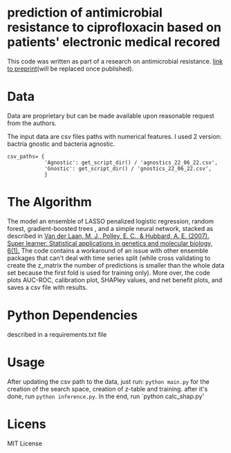 # prediction of antimicrobial resistance to ciprofloxacin based on patients' electronic medical recored
This code was written as part of a research on antimicrobial resistance. [link to preprint](https://www.medrxiv.org/content/10.1101/2022.10.18.22281205v1)(will be replaced once published).

# Data

Data are proprietary but can be made available upon reasonable request from the authors.

The input data are csv files paths with numerical features. I used 2 version: bactria gnostic and bacteria agnostic.
```
csv_paths= {
            'Agnostic': get_script_dir() / 'agnostics_22_06_22.csv',
            'Gnostic': get_script_dir() / 'gnostics_22_06_22.csv',
            }
```
# The Algorithm
The model an ensemble of LASSO penalized logistic regression, random forest, gradient-boosted trees , and a simple neural network, stacked as described in [Van der Laan, M. J., Polley, E. C., & Hubbard, A. E. (2007). Super learner. Statistical applications in genetics and molecular biology, 6(1).](https://www.degruyter.com/document/doi/10.2202/1544-6115.1309/html)
The code contains a workaround of an issue with other ensemble packages that can't deal with time series split (while cross validating to create the z_matrix the number of predictions is smaller than the whole data set because the first fold is used for training only). More over, the code plots AUC-ROC, calibration plot, SHAPley values, and net benefit plots, and saves a csv file with results.

# Python Dependencies
described in a requirements.txt file

# Usage
After updating the csv path to the data, just run:
`python main.py` for the creation of the search space, creation of z-table and training. after it's done, run `python inference.py`. In the end, run `python calc_shap.py'

# Licens
MIT License

